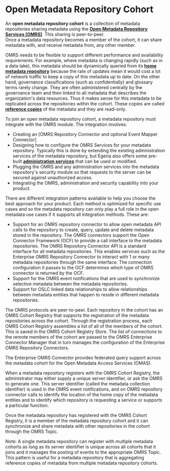 <!-- SPDX-License-Identifier: CC-BY-4.0 -->
<!-- Copyright Contributors to the ODPi Egeria project. -->

# Open Metadata Repository Cohort

An **open metadata repository cohort** is a collection of metadata repositories
sharing metadata using the **[Open Metadata Repository Services (OMRS)](../README.md)**.
This sharing is peer-to-peer.  
Once a metadata repository becomes a member of the cohort, it can share
metadata with, and receive metadata from, any other member.

OMRS needs to be flexible to support different performance and availability requirements.
For example, where metadata is changing
rapidly (such as in a data lake), this metadata should be dynamically queried
from its **[home metadata repository](home-metadata-repositories.md)** because
the rate of updates mean it would cost a lot of network traffic to keep a
copy of this metadata up to date.  On the other hand, governance classifications
(such as confidentially) and glossary terms rarely change.
They are often administered centrally by the governance team and then
linked to all metadata that describes the organization's data resources.
Thus it makes sense for this metadata to be replicated across the repositories
within the cohort.
These copies are called **[reference copies](home-metadata-repositories.md)** of
the metadata and they are read-only. 

To join an open metadata repository cohort, a metadata repository must integrate
with the OMRS module.  The integration involves:

* Creating an [OMRS Repository Connector and optional Event Mapper Connector]
* Designing how to configure the OMRS Services for your metadata repository.
Typically this is done by extending the existing administration services of the
metadata repository, but Egeria also offers
some pre-built **[administration services](../../governance-servers/admin-services)** that
can be used or modified.
* Plugging the OMRS and any administration services into the metadata repository's security
module so that requests to the server can be secured against unauthorized access.
* Integrating the OMRS, administration and security capability into your product.

There are different integration patterns available to help you choose the best approach for your
product.
Each method is optimized for specific use cases and so the metadata repository can only play a full role in the open metadata use cases if it supports all integration methods.  These are:

* Support for an OMRS repository connector to allow open metadata API calls to the repository to create, query, update and delete metadata stored in the repository.  The OMRS connectors support the Open Connector Framework (OCF) to provide a call interface to the metadata repositories.  The OMRS Repository Connector API is a standard interface for all metadata repositories.  This enables services such as the Enterprise OMRS Repository Connector to interact with 1 or many metadata repositories through the same interface.  The connection configuration it passes to the OCF determines which type of OMRS connector is returned by the OCF.
* Support for the OMRS event notifications that are used to synchronize selective metadata between the metadata repositories. 
* Support for OSLC linked data relationships to allow relationships between metadata entities that happen to reside in different metadata repositories.

The OMRS protocols are peer-to-peer.   Each repository in the cohort has an OMRS Cohort Registry that supports the registration of the metadata repositories across the cohort.   Through the registration process, each OMRS Cohort Registry assembles a list of all of the members of the cohort.  This is saved in the OMRS Cohort Registry Store.  The list of connections to the remote members of the cohort are passed to the OMRS Enterprise Connector Manager that in turn manages the configuration of the Enterprise OMRS Repository Connectors.

The Enterprise OMRS Connector provides federated query support across the metadata cohort for the Open Metadata Access Services (OMAS).

When a metadata repository registers with the OMRS Cohort Registry, the administrator may either supply a unique server identifier, or ask the OMRS to generate one.  This server identifier (called the metadata collection identifier) is used in the OMRS event notifications, and on OMRS repository connector calls to identify the location of the home copy of the metadata entities and to identify which repository is requesting a service or supports a particular function.

Once the metadata repository has registered with the OMRS Cohort Registry, it is a member of the metadata repository cohort and it can synchronize and share metadata with other repositories in the cohort through the OMRS Topic.

Note: A single metadata repository can register with multiple metadata cohorts as long as its server identifier is unique across all cohorts that it joins and it manages the posting of events to the appropriate OMRS Topic.   This pattern is useful for a metadata repository that is aggregating reference copies of metadata from multiple metadata repository cohorts.

